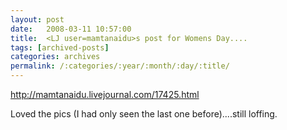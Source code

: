 ```yaml
---
layout: post
date:	2008-03-11 10:57:00
title:  <LJ user=mamtanaidu>s post for Womens Day....
tags: [archived-posts]
categories: archives
permalink: /:categories/:year/:month/:day/:title/
---
```

http://mamtanaidu.livejournal.com/17425.html


Loved the pics (I had only seen the last one before)....still loffing.

